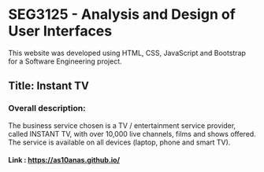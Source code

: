 # SEG3125 - Analysis and Design of User Interfaces
This website was developed using HTML, CSS, JavaScript and Bootstrap for a Software Engineering project.

## Title: Instant TV

### Overall description: 
The business service chosen is a TV / entertainment service provider, called INSTANT TV,  with over 10,000 live channels, films and shows offered. The service is available on all devices (laptop, phone and smart TV).

#### Link : https://as10anas.github.io/
